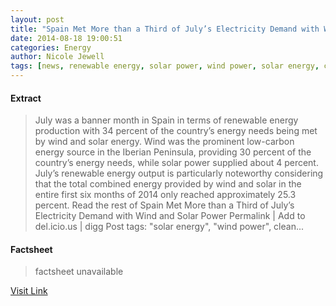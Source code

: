 ```yaml
---
layout: post
title: "Spain Met More than a Third of July’s Electricity Demand with Wind and Solar Power"
date: 2014-08-18 19:00:51
categories: Energy
author: Nicole Jewell
tags: [news, renewable energy, solar power, wind power, solar energy, clean energy generation, electricity demand, greenhouse gas emissions, spain, spains renewable energy, spains solar energy, spains wind energy]
---
```



#### Extract
>July was a banner month in Spain in terms of renewable energy production with 34 percent of the country&#8217;s energy needs being met by wind and solar energy. Wind was the prominent low-carbon energy source in the Iberian Peninsula, providing 30 percent of the country&#8217;s energy needs, while solar power supplied about 4 percent. July&#8217;s renewable energy output is particularly noteworthy considering that the total combined energy provided by wind and solar in the entire first six months of 2014 only reached approximately 25.3 percent. Read the rest of Spain Met More than a Third of July&#8217;s Electricity Demand with Wind and Solar Power Permalink | Add to del.icio.us | digg Post tags: "solar energy", "wind power", clean...

#### Factsheet
>factsheet unavailable

[Visit Link](http://inhabitat.com/spain-met-more-than-a-third-of-julys-electricity-demand-with-wind-and-solar-power/)


